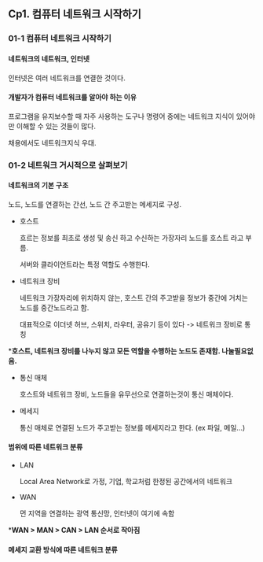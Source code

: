 ## Cp1. 컴퓨터 네트워크 시작하기
### 01-1 컴퓨터 네트워크 시작하기
#### 네트워크의 네트워크, 인터넷

  인터넷은 여러 네트워크를 연결한 것이다.

#### 개발자가 컴퓨터 네트워크를 알아야 하는 이유

  프로그램을 유지보수할 때 자주 사용하는 도구나 명령어 중에는 네트워크 지식이 있어야만 이해할 수 있는 것들이 많다.
  
  채용에서도 네트워크지식 우대.

### 01-2 네트워크 거시적으로 살펴보기
#### 네트워크의 기본 구조

  노드, 노드를 연결하는 간선, 노드 간 주고받는 메세지로 구성.

  + 호스트

    흐르는 정보를 최초로 생성 및 송신 하고 수신하는 가장자리 노드를 호스트 라고 부름.

    서버와 클라이언트라는 특정 역할도 수행한다.
    
  + 네트워크 장비

    네트워크 가장자리에 위치하지 않는, 호스트 간의 주고받을 정보가 중간에 거치는 노드를 중간노드라고 함.
    
    대표적으로 이더넷 허브, 스위치, 라우터, 공유기 등이 있다 -> 네트워크 장비로 통칭

***호스트, 네트워크 장비를 나누지 않고 모든 역할을 수행하는 노드도 존재함. 나눌필요없음.**

  + 통신 매체

    호스트와 네트워크 장비, 노드들을 유무선으로 연결하는것이 통신 매체이다.

  + 메세지

    통신 매체로 연결된 노드가 주고받는 정보를 메세지라고 한다. (ex 파일, 메일...)

#### 범위에 따른 네트워크 분류

  + LAN

    Local Area Network로 가정, 기업, 학교처럼 한정된 공간에서의 네트워크

  + WAN

    먼 지역을 연결하는 광역 통신망, 인터넷이 여기에 속함

***WAN > MAN > CAN > LAN 순서로 작아짐**

#### 메세지 교환 방식에 따른 네트워크 분류


    



    


  


